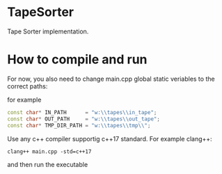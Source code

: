 # TapeSorter

Tape Sorter implementation. 

# How to compile and run

For now, you also need to change main.cpp global static veriables to the correct paths:

for example

```cpp
const char* IN_PATH      = "w:\\tapes\\in_tape";
const char* OUT_PATH     = "w:\\tapes\\out_tape";
const char* TMP_DIR_PATH = "w:\\tapes\\tmp\\";
```

Use any c++ compiler supportig c++17 standard. For example clang++:

```
clang++ main.cpp -std=c++17
```

and then run the executable
